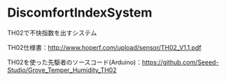 # DiscomfortIndexSystem
TH02で不快指数を出すシステム

TH02仕様書：http://www.hoperf.com/upload/sensor/TH02_V1.1.pdf

TH02を使った先駆者のソースコード(Arduino)：https://github.com/Seeed-Studio/Grove_Temper_Humidity_TH02
